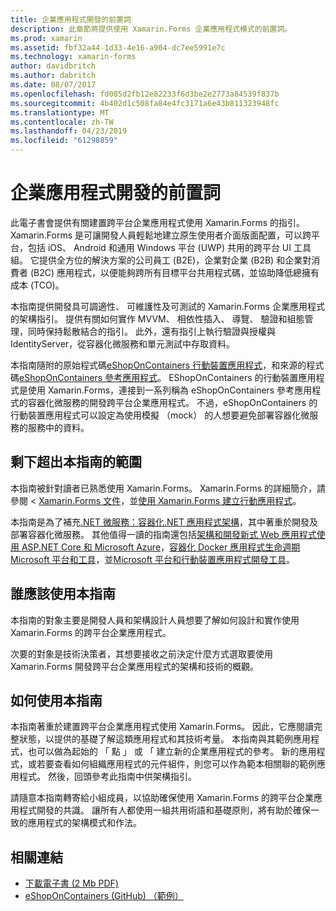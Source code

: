 ```yaml
---
title: 企業應用程式開發的前置詞
description: 此章節將提供使用 Xamarin.Forms 企業應用程式模式的前置詞。
ms.prod: xamarin
ms.assetid: fbf32a44-1d33-4e16-a904-dc7ee5991e7c
ms.technology: xamarin-forms
author: davidbritch
ms.author: dabritch
ms.date: 08/07/2017
ms.openlocfilehash: fd085d2fb12e82233f6d3be2e2773a84539f837b
ms.sourcegitcommit: 4b402d1c508fa84e4fc3171a6e43b811323948fc
ms.translationtype: MT
ms.contentlocale: zh-TW
ms.lasthandoff: 04/23/2019
ms.locfileid: "61298859"
---
```

# <a name="preface-to-enterprise-app-development"></a>企業應用程式開發的前置詞

此電子書會提供有關建置跨平台企業應用程式使用 Xamarin.Forms 的指引。 Xamarin.Forms 是可讓開發人員輕鬆地建立原生使用者介面版面配置，可以跨平台，包括 iOS、 Android 和通用 Windows 平台 (UWP) 共用的跨平台 UI 工具組。 它提供全方位的解決方案的公司員工 (B2E)，企業對企業 (B2B) 和企業對消費者 (B2C) 應用程式，以便能夠跨所有目標平台共用程式碼，並協助降低總擁有成本 (TCO)。

本指南提供開發具可調適性、 可維護性及可測試的 Xamarin.Forms 企業應用程式的架構指引。 提供有關如何實作 MVVM、 相依性插入、 導覽、 驗證和組態管理，同時保持鬆散結合的指引。 此外，還有指引上執行驗證與授權與 IdentityServer，從容器化微服務和單元測試中存取資料。

本指南隨附的原始程式碼[eShopOnContainers 行動裝置應用程式](https://github.com/dotnet-architecture/eShopOnContainers/tree/master/src/Mobile)，和來源的程式碼[eShopOnContainers 參考應用程式](https://github.com/dotnet-architecture/eShopOnContainers)。 EShopOnContainers 的行動裝置應用程式是使用 Xamarin.Forms，連接到一系列稱為 eShopOnContainers 參考應用程式的容器化微服務的開發跨平台企業應用程式。 不過，eShopOnContainers 的行動裝置應用程式可以設定為使用模擬 （mock） 的人想要避免部署容器化微服務的服務中的資料。

## <a name="whats-left-out-of-this-guides-scope"></a>剩下超出本指南的範圍

本指南被針對讀者已熟悉使用 Xamarin.Forms。 Xamarin.Forms 的詳細簡介，請參閱 < [Xamarin.Forms 文件](~/xamarin-forms/index.yml)，並[使用 Xamarin.Forms 建立行動應用程式](https://aka.ms/xamebook)。

本指南是為了補充[.NET 微服務：容器化.NET 應用程式架構](https://aka.ms/microservicesebook)，其中著重於開發及部署容器化微服務。 其他值得一讀的指南還包括[架構和開發新式 Web 應用程式使用 ASP.NET Core 和 Microsoft Azure](http://aka.ms/WebAppEbook)，[容器化 Docker 應用程式生命週期 Microsoft 平台和工具](http://aka.ms/dockerlifecycleebook)，並[Microsoft 平台和行動裝置應用程式開發工具](http://aka.ms/MobAppDev/StndPDF)。

## <a name="who-should-use-this-guide"></a>誰應該使用本指南

本指南的對象主要是開發人員和架構設計人員想要了解如何設計和實作使用 Xamarin.Forms 的跨平台企業應用程式。

次要的對象是技術決策者，其想要接收之前決定什麼方式選取要使用 Xamarin.Forms 開發跨平台企業應用程式的架構和技術的概觀。

## <a name="how-to-use-this-guide"></a>如何使用本指南

本指南著重於建置跨平台企業應用程式使用 Xamarin.Forms。 因此，它應閱讀完整狀態，以提供的基礎了解這類應用程式和其技術考量。 本指南與其範例應用程式，也可以做為起始的 「 點 」 或 「 建立新的企業應用程式的參考。 新的應用程式，或若要查看如何組織應用程式的元件組件，則您可以作為範本相關聯的範例應用程式。 然後，回頭參考此指南中供架構指引。

請隨意本指南轉寄給小組成員，以協助確保使用 Xamarin.Forms 的跨平台企業應用程式開發的共識。 讓所有人都使用一組共用術語和基礎原則，將有助於確保一致的應用程式的架構模式和作法。


## <a name="related-links"></a>相關連結

- [下載電子書 (2 Mb PDF)](https://aka.ms/xamarinpatternsebook)
- [eShopOnContainers (GitHub) （範例）](https://github.com/dotnet-architecture/eShopOnContainers)
